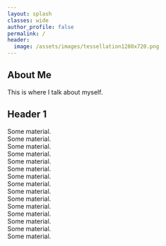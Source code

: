 ```yaml
---
layout: splash
classes: wide
author_profile: false
permalink: /
header:
  image: /assets/images/tessellation1280x720.png
---
```


## About Me

This is where I talk about myself.


## Header 1

Some material.  
Some material.  
Some material.  
Some material.  
Some material.  
Some material.  
Some material.  
Some material.  
Some material.  
Some material.  
Some material.  
Some material.  
Some material.  
Some material.  
Some material.  
